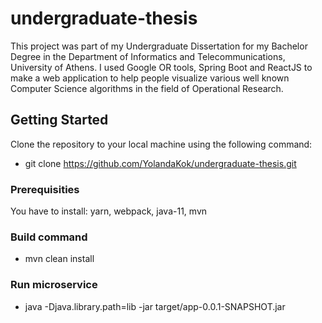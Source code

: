 # undergraduate-thesis

This project was part of my Undergraduate Dissertation for my Bachelor Degree in the Department of Informatics and Telecommunications, University of Athens. I used Google OR tools, Spring Boot and ReactJS to make a web application to help people visualize various well known Computer Science algorithms in the field of Operational Research. 

## Getting Started

Clone the repository to your local machine using the following command:
* git clone https://github.com/YolandaKok/undergraduate-thesis.git

### Prerequisities

You have to install:
yarn, webpack, java-11, mvn

### Build command
* mvn clean install

### Run microservice 
* java -Djava.library.path=lib -jar target/app-0.0.1-SNAPSHOT.jar
